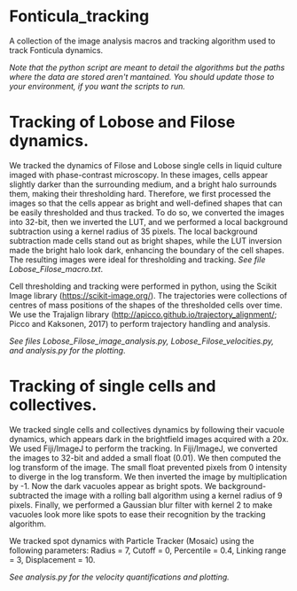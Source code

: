 # Fonticula_tracking
A collection of the image analysis macros and tracking algorithm used to track Fonticula dynamics. 

_Note that the python script are meant to detail the algorithms but the paths where the data are stored aren't mantained. You should update those to your environment, if you want the scripts to run._

# Tracking of Lobose and Filose dynamics.

We tracked the dynamics of Filose and Lobose single cells in liquid culture imaged with phase-contrast microscopy. In these images, cells appear slightly darker than the surrounding medium, and a bright halo surrounds them, making their thresholding hard. Therefore, we first processed the images so that the cells appear as bright and well-defined shapes that can be easily thresholded and thus tracked. To do so, we converted the images into 32-bit, then we inverted the LUT, and we performed a local background subtraction using a kernel radius of 35 pixels. The local background subtraction made cells stand out as bright shapes, while the LUT inversion made the bright halo look dark, enhancing the boundary of the cell shapes. The resulting images were ideal for thresholding and tracking. _See file Lobose_Filose_macro.txt_.

Cell thresholding and tracking were performed in python, using the Scikit Image library (https://scikit-image.org/). The trajectories were collections of centres of mass positions of the shapes of the thresholded cells over time. We use the Trajalign library (http://apicco.github.io/trajectory_alignment/; Picco and Kaksonen, 2017) to perform trajectory handling and analysis. 

_See files Lobose_Filose_image_analysis.py, Lobose_Filose_velocities.py, and analysis.py for the plotting_.

# Tracking of single cells and collectives. 

We tracked single cells and collectives dynamics by following their vacuole dynamics, which appears dark in the brightfield images acquired with a 20x.  
We used Fiji/ImageJ to perform the tracking.
In Fiji/ImageJ, we converted the images to 32-bit and added a small float (0.01). We then computed the log transform of the image. The small float prevented pixels from 0 intensity to diverge in the log transform. We then inverted the image by multiplication by -1. Now the dark vacuoles appear as bright spots. We background-subtracted the image with a rolling ball algorithm using a kernel radius of 9 pixels. Finally, we performed a Gaussian blur filter with kernel 2 to make vacuoles look more like spots to ease their recognition by the tracking algorithm. 

We tracked spot dynamics with Particle Tracker (Mosaic) using the following parameters: Radius = 7, Cutoff = 0, Percentile = 0.4, Linking range = 3, Displacement = 10. 

_See analysis.py for the velocity quantifications and plotting._

